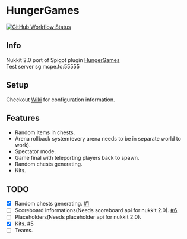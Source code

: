 # HungerGames
 
<a href="https://github.com/Extollite/HungerGames/actions?query=workflow%3A%22Maven%20Package%22">![GitHub Workflow Status](https://img.shields.io/github/workflow/status/Extollite/HungerGames/Maven%20Package?style=for-the-badge)</a>

## Info
Nukkit 2.0 port of Spigot plugin [HungerGames](https://bitbucket.org/ShaneBeeStudios/hungergames)<br>
Test server sg.mcpe.to:55555

## Setup
Checkout [Wiki](https://github.com/Extollite/HungerGames/wiki) for configuration information.

## Features
- Random items in chests.
- Arena rollback system(every arena needs to be in separate world to work).
- Spectator mode.
- Game final with teleporting players back to spawn.
- Random chests generating.
- Kits.

## TODO
- [x] Random chests generating. [#1](https://github.com/Extollite/HungerGames/pull/1)
- [ ] Scoreboard informations(Needs scoreboard api for nukkit 2.0). [#6](https://github.com/Extollite/HungerGames/pull/6)
- [ ] Placeholders(Needs placeholder api for nukkit 2.0).
- [x] Kits. [#5](https://github.com/Extollite/HungerGames/pull/5)
- [ ] Teams.
